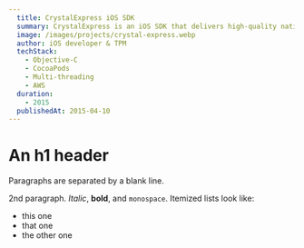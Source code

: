 ```yaml
---
  title: CrystalExpress iOS SDK
  summary: CrystalExpress is an iOS SDK that delivers high-quality native video ads with zero playback delay. We partnered with Taiwan’s leading news app to serve ads to millions of users daily.
  image: /images/projects/crystal-express.webp
  author: iOS developer & TPM
  techStack:
    - Objective-C
    - CocoaPods
    - Multi-threading
    - AWS
  duration:
    - 2015
  publishedAt: 2015-04-10
---
```


An h1 header
============

Paragraphs are separated by a blank line.

2nd paragraph. *Italic*, **bold**, and `monospace`. Itemized lists
look like:

  * this one
  * that one
  * the other one

